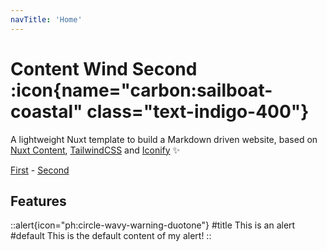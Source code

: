 ```yaml
---
navTitle: 'Home'
---
```


# Content Wind Second :icon{name="carbon:sailboat-coastal" class="text-indigo-400"}

A lightweight Nuxt template to build a Markdown driven website, based on [Nuxt Content](https://content.nuxtjs.org), [TailwindCSS](https://tailwindcss.com) and [Iconify](https://iconify.design) :sparkles:

[First](/first) - [Second](/second)

## Features

::alert{icon="ph:circle-wavy-warning-duotone"}
#title
This is an alert
#default
This is the default content of my alert!
::
